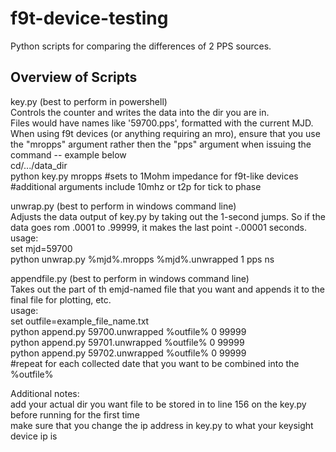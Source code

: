 # f9t-device-testing

Python scripts for comparing the differences of 2 PPS sources.  

## Overview of Scripts  

key.py (best to perform in powershell)  
Controls the counter and writes the data into the dir you are in.  
Files would have names like '59700.pps', formatted with the current MJD.  
When using f9t devices (or anything requiring an mro), ensure that you use the "mropps" argument rather then the "pps" argument when issuing the command -- example below  
cd/.../data_dir  
python key.py mropps #sets to 1Mohm impedance for f9t-like devices  
#additional arguments include 10mhz or t2p for tick to phase  




unwrap.py (best to perform in windows command line)  
Adjusts the data output of key.py by taking out the 1-second jumps. So if the data goes rom .0001 to .99999, it makes the last point -.00001 seconds.     
usage:  
set mjd=59700  
python unwrap.py %mjd%.mropps %mjd%.unwrapped 1 pps ns  




appendfile.py (best to perform in windows command line)    
Takes out the part of th emjd-named file that you want and appends it to the final file for plotting, etc.    
usage:  
set outfile=example_file_name.txt  
python append.py 59700.unwrapped %outfile% 0 99999  
python append.py 59701.unwrapped %outfile% 0 99999  
python append.py 59702.unwrapped %outfile% 0 99999  
#repeat for each collected date that you want to be combined into the %outfile%  



Additional notes:  
add your actual dir you want file to be stored in to line 156 on the key.py before running for the first time  
make sure that you change the ip address in key.py to what your keysight device ip is
